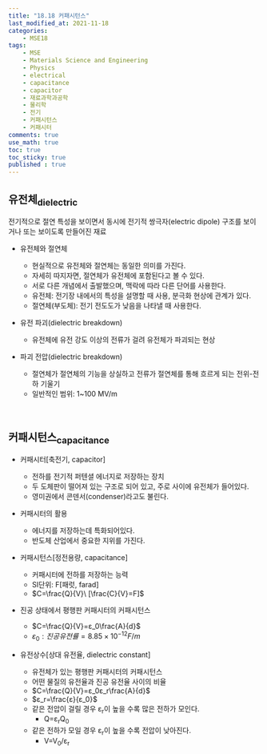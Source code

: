 ```yaml
---
title: "18.18 커패시턴스"
last_modified_at: 2021-11-18
categories:
    - MSE18
tags:
    - MSE
    - Materials Science and Engineering
    - Physics
    - electrical
    - capacitance
    - capacitor
    - 재료과학과공학
    - 물리학
    - 전기
    - 커패시턴스
    - 커패시터
comments: true
use_math: true
toc: true
toc_sticky: true
published : true
---
```


<h2>유전체<sub>dielectric</sub></h2>

전기적으로 절연 특성을 보이면서 동시에 전기적 쌍극자(electric dipole) 구조를 보이거나 또는 보이도록 만들어진 재료

- 유전체와 절연체
    - 현실적으로 유전체와 절연체는 동일한 의미를 가진다.
    - 자세히 따지자면, 절연체가 유전체에 포함된다고 볼 수 있다.
    - 서로 다른 개념에서 출발했으며, 맥락에 따라 다른 단어를 사용한다.
    - 유전체: 전기장 내에서의 특성을 설명할 때 사용, 분극화 현상에 관계가 있다.
    - 절연체(부도체): 전기 전도도가 낮음을 나타낼 때 사용한다.

- 유전 파괴(dielectric breakdown)
    - 유전체에 유전 강도 이상의 전류가 걸려 유전체가 파괴되는 현상

- 파괴 전압(dielectric breakdown)
    - 절연체가 절연체의 기능을 상실하고 전류가 절연체를 통해 흐르게 되는 전위-전하 기울기
    - 일반적인 범위: 1~100 MV/m

<br/>

<h2>커패시턴스<sub>capacitance</sub></h2>

- 커패시터[축전기, capacitor]
    - 전하를 전기적 퍼텐셜 에너지로 저장하는 장치
    - 두 도체판이 떨어져 있는 구조로 되어 있고, 주로 사이에 유전체가 들어있다.
    - 영미권에서 콘덴서(condenser)라고도 불린다.

- 커패시터의 활용
    - 에너지를 저장하는데 특화되어있다.
    - 반도체 산업에서 중요한 지위를 가진다.

- 커패시턴스[정전용량, capacitance]
    - 커패시터에 전하를 저장하는 능력
    - SI단위: F[패럿, farad]
    - $C=\frac{Q}{V}\ [\frac{C}{V}=F]$

- 진공 상태에서 평행판 커패시터의 커패시턴스
    - $C=\frac{Q}{V}=ε_0\frac{A}{d}$
    - $ε_0: 진공유전률=8.85×10^{-12}F/m$

- 유전상수[상대 유전율, dielectric constant]
    - 유전체가 있는 평행판 커패시터의 커패시턴스
    - 어떤 물질의 유전율과 진공 유전율 사이의 비율
    - $C=\frac{Q}{V}=ε_0ε_r\frac{A}{d}$
    - $ε_r=\frac{ε}{ε_0}$
    - 같은 전압이 걸릴 경우 ε<sub>r</sub>이 높을 수록 많은 전하가 모인다.
        - Q=ε<sub>r</sub>Q<sub>0</sub>
    - 같은 전하가 모일 경우 ε<sub>r</sub>이 높을 수록 전압이 낮아진다.
        - V=V<sub>0</sub>/ε<sub>r</sub>